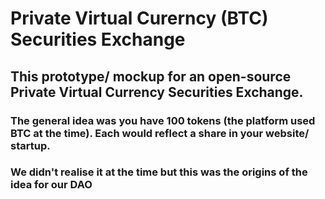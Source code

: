 # Private Virtual Curerncy (BTC) Securities Exchange

## This prototype/ mockup for an open-source Private Virtual Currency Securities Exchange. 

### The general idea was you have 100 tokens (the platform used BTC at the time). Each would reflect a share in your website/ startup.  

### We didn't realise it at the time but this was the origins of the idea for our DAO
